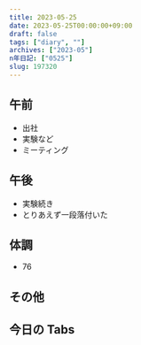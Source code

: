 ```yaml
---
title: 2023-05-25
date: 2023-05-25T00:00:00+09:00
draft: false
tags: ["diary", ""]
archives: ["2023-05"]
n年日記: ["0525"]
slug: 197320
---
```


## 午前

- 出社
- 実験など
- ミーティング

## 午後

- 実験続き
- とりあえず一段落付いた

## 体調

- 76

## その他

## 今日の Tabs
